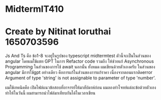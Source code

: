 # MidtermIT410
# Create by Nitinat loruthai 1650703596
Js And Ts คือ ข้อ1-8 จะอยู่ในรูปของ typescript 
midtermtest ตัวนี้จะเป็นในส่วนของ angular 
โดยผมใช้แชท GPT ในการ Refactor code รวมถึง ให้ช่วยแก้ Asynchronous Programming ในส่วนของการใช้ await
นอกนั้น ทั้งหมด ผมเขียนด้วยตัวเองครับ
ในส่วนของ angular มีการใช้gpt อย่างเดียว คือการแก้ในส่วนของการแก้ราคา เนื่องจากตอนแรกติดerror Argument of type 'string' is not assignable to parameter of type 'number'.

ผมใช้เทคนิคคือ เปิดไฟล์แนวข้อสอบที่อาจารย์ให้มาสัปดาห์ก่อน ผมลองทำโจทย์แต่ละข้อด้วยตัวเอง ทำให้ในวันนี้ ผมสามารถนำไฟล์มาเทียบกันได้ในเวลาเขียน 